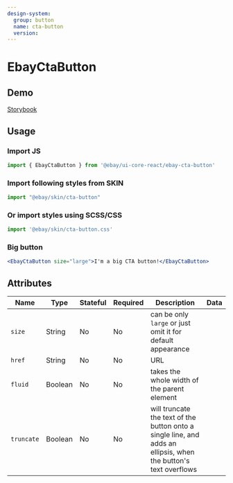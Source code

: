 ```yaml
---
design-system:
  group: button
  name: cta-button
  version:
---
```


# EbayCtaButton

## Demo
[Storybook](https://opensource.ebay.com/ebayui-core-react/main/?path=/story/ebay-cta-button--default)

## Usage

### Import JS
```jsx harmony
import { EbayCtaButton } from '@ebay/ui-core-react/ebay-cta-button'
```

### Import following styles from SKIN
```jsx harmony
import "@ebay/skin/cta-button"
```

### Or import styles using SCSS/CSS
```jsx harmony
import '@ebay/skin/cta-button.css'
```

### Big button
```jsx harmony
<EbayCtaButton size="large">I'm a big CTA button!</EbayCtaButton>
```

## Attributes
Name | Type | Stateful | Required | Description | Data
--- | --- | --- | --- | --- | ---
`size` | String | No | No | can be only `large` or just omit it for default appearance
`href` | String | No | No | URL
`fluid` | Boolean | No | No | takes the whole width of the parent element
`truncate` | Boolean | No | No | will truncate the text of the button onto a single line, and adds an ellipsis, when the button's text overflows
